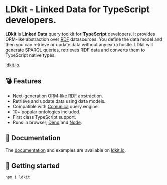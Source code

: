 # LDkit - Linked Data for TypeScript developers.

**LDkit** is **Linked Data** query toolkit for **TypeScript** developers. It
provides ORM-like abstraction over [RDF](https://www.w3.org/RDF/) datasources.
You define the data model and then you can retrieve or update data without any
extra hustle. LDkit will generate SPARQL queries, retrieves RDF data and
converts them to TypeScript native types.

[ldkit.io](https://ldkit.io).

## 💣 Features

- Next-generation ORM-like [RDF](https://www.w3.org/RDF/) abstraction.
- Retrieve and update data using data models.
- Compatible with [Comunica](https://comunica.dev) query engine.
- 10+ popular ontologies included.
- First class TypeScript support.
- Runs in browser, [Deno](https://deno.land) and [Node](nodejs.org).

## 📖 Documentation

The [documentation](https://ldkit.io/docs) and examples are available on
[ldkit.io](https://ldkit.io).

## 🚀 Getting started

```bash
npm i ldkit
```
